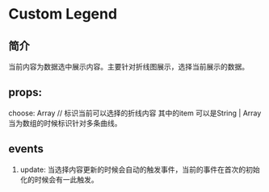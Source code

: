 # Custom Legend

## 简介
  当前内容为数据选中展示内容。主要针对折线图展示，选择当前展示的数据。

## props:
  choose: Array // 标识当前可以选择的折线内容 其中的item 可以是String | Array 当为数组的时候标识针对多条曲线。

## events
  1. update: 当选择内容更新的时候会自动的触发事件，当前的事件在首次的初始化的时候会有一此触发。
